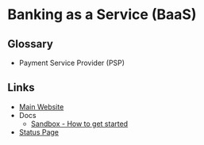# Banking as a Service (BaaS)

<!--
https://github.com/search?p=3&q=%22https%3A%2F%2Fdevportal.itau.com.br%2Fapi%2Fjwt%22&type=Code

https://github.com/aquidornne/irp
https://github.com/stevenarancic/ma_super_premios/
https://github.com/DBSeller/sdk-api-banco-itau
https://github.com/OpenSourceCommunityBrasil/TRscPix

mailto: developerportal@itau-unibanco.com.br
-->

## Glossary

- Payment Service Provider (PSP)

## Links

- [Main Website](https://devportal.itau.com.br/baas/)
- Docs
  - [Sandbox - How to get started](https://devportal.itau.com.br/sandbox-como-comecar)
- [Status Page](https://devportal.itau.com.br/baas/#/ipm/ipm-status)
